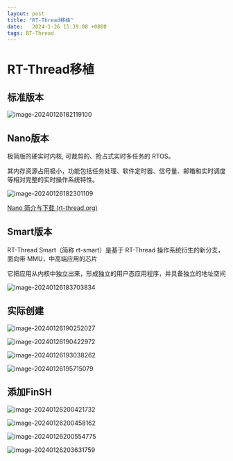 ```yaml
---
layout: post
title: "RT-Thread移植" 
date:   2024-1-26 15:39:08 +0800
tags: RT-Thread
---
```


# RT-Thread移植

## 标准版本

![image-20240126182119100](https://picture-01-1316374204.cos.ap-beijing.myqcloud.com/image/202401261821147.png)

## Nano版本

极简版的硬实时内核, 可裁剪的、抢占式实时多任务的 RTOS。

其内存资源占用极小，功能包括任务处理、软件定时器、信号量、邮箱和实时调度等相对完整的实时操作系统特性。

![image-20240126182301109](https://picture-01-1316374204.cos.ap-beijing.myqcloud.com/image/202401261823145.png)

[Nano 简介与下载 (rt-thread.org)](https://docs.rt-thread.org/#/rt-thread-version/rt-thread-nano/an0038-nano-introduction?id=nano-的特点)

## Smart版本

RT-Thread Smart（简称 rt-smart）是基于 RT-Thread 操作系统衍生的新分支，面向带 MMU，中高端应用的芯片

它把应用从内核中独立出来，形成独立的用户态应用程序，并具备独立的地址空间

![image-20240126183703834](https://picture-01-1316374204.cos.ap-beijing.myqcloud.com/image/202401261837889.png)

## 实际创建

![image-20240126190252027](https://picture-01-1316374204.cos.ap-beijing.myqcloud.com/image/202401261902073.png)

![image-20240126190422972](https://picture-01-1316374204.cos.ap-beijing.myqcloud.com/image/202401261904008.png)

![image-20240126193038262](https://picture-01-1316374204.cos.ap-beijing.myqcloud.com/image/202401261930289.png)

![image-20240126195715079](https://picture-01-1316374204.cos.ap-beijing.myqcloud.com/image/202401261957124.png)

## 添加FinSH

![image-20240126200421732](https://picture-01-1316374204.cos.ap-beijing.myqcloud.com/image/202401262004758.png)

![image-20240126200458162](https://picture-01-1316374204.cos.ap-beijing.myqcloud.com/image/202401262004207.png)

![image-20240126200554775](https://picture-01-1316374204.cos.ap-beijing.myqcloud.com/image/202401262005806.png)

![image-20240126203631759](https://picture-01-1316374204.cos.ap-beijing.myqcloud.com/image/202401262036796.png)








